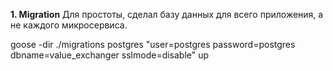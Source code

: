 **1. Migration**
Для простоты, сделал базу данных для всего приложения, а не каждого микросервиса.

goose -dir ./migrations postgres "user=postgres password=postgres dbname=value_exchanger sslmode=disable" up